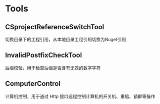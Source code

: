 # Tools

## CSprojectReferenceSwitchTool

切换目录下的工程引用，从本地目录工程引用切换为Nuget引用

## InvalidPostfixCheckTool

后缀校验，用于检查后缀是否含有无效的数字字符

## ComputerControl

计算机控制，用于通过 Http 接口远程控制计算机的开关机、重启、锁屏等操作
